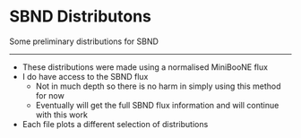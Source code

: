 # SBND Distributons

Some preliminary distributions for SBND 

------------------------------------------------------------------------------------------

- These distributions were made using a normalised MiniBooNE flux
- I do have access to the SBND flux
    - Not in much depth so there is no harm in simply using this method for now
    - Eventually will get the full SBND flux information and will continue with this work
- Each file plots a different selection of distributions
